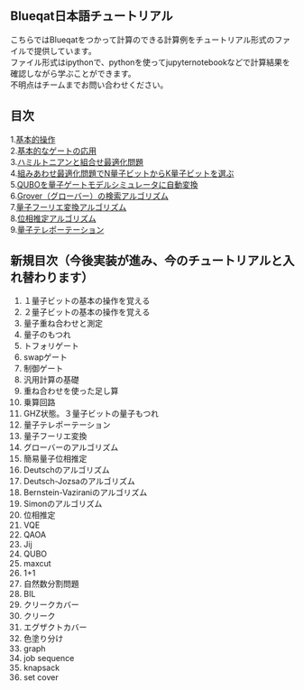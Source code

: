 Blueqat日本語チュートリアル
--------
こちらではBlueqatをつかって計算のできる計算例をチュートリアル形式のファイルで提供しています。  
ファイル形式はipythonで、pythonを使ってjupyternotebookなどで計算結果を確認しながら学ぶことができます。  
不明点はチームまでお問い合わせください。

目次
--------------------
1.<a href="tutorial001_basic_circuit.ipynb">基本的操作</a>  
2.<a href="tutorial003_basic_gates.ipynb">基本的なゲートの応用</a>  
3.<a href="tutorial003_vqe.ipynb">ハミルトニアンと組合せ最適化問題</a>    
4.<a href="tutorial004_K_from_Nqubit.ipynb">組みあわせ最適化問題でN量子ビットからK量子ビットを選ぶ</a>  
5.<a href="tutorial005_QUBO_to_Pauli.ipynb">QUBOを量子ゲートモデルシミュレータに自動変換</a>  
6.<a href="tutorial006_grover.ipynb">Grover（グローバー）の検索アルゴリズム</a>  
7.<a href="tutorial007_qft.ipynb">量子フーリエ変換アルゴリズム</a>  
8.<a href="tutorial008_phase_estimation.ipynb">位相推定アルゴリズム</a>  
9.<a href="tutorial009_teleportation.ipynb">量子テレポーテーション</a>  

新規目次（今後実装が進み、今のチュートリアルと入れ替わります）
--------------------
001.	１量子ビットの基本の操作を覚える<!--_basic_one_qubit-->
002.	２量子ビットの基本の操作を覚える<!--_basic_two_qubits-->
003.	量子重ね合わせと測定	<!--_basic_superposition-->
004.	量子のもつれ	<!--_basic_entanglement-->
005.	トフォリゲート	<!--_basic_toffoli-->
006.	swapゲート	<!--_basic_swap-->
007.	制御ゲート	<!--_basic_control-->
008.	汎用計算の基礎	<!--_basic_general-->
009.	重ね合わせを使った足し算	<!--_basic_adder_hadamard-->
010.	乗算回路	<!--_basic_multi-->
011.	GHZ状態。３量子ビットの量子もつれ	<!--_basic_ghz-->
012.	量子テレポーテーション	<!--_algo_teleportation-->
013.	量子フーリエ変換	<!--_algo_qft-->
014.	グローバーのアルゴリズム	<!--_algo_grover-->
015.	簡易量子位相推定	<!--_algo_pea_simple-->
016.	Deutschのアルゴリズム	<!--_algo_deutsch-->
017.	Deutsch-Jozsaのアルゴリズム	<!--_algo_deutsch-->
018.	Bernstein-Vaziraniのアルゴリズム	<!--_algo_bernstein_vazirani-->
019.	Simonのアルゴリズム	<!--_algo_simon-->
020.	位相推定	<!--_algo_pea-->
021.	VQE	<!--_algo_vqe-->
022.	QAOA	<!--_algo_qaoa-->
023.	Jij	<!--_anneal_jij-->
024.	QUBO	<!--_anneal_qubo-->
025.	maxcut	<!--_app_maxcut-->
026.	1+1	<!--_app_one_one-->
027.	自然数分割問題	<!--_app_number_partitioning-->
028.	BIL	<!--_app_bil-->
029.	クリークカバー	<!--_app_clique_cover-->
030.	クリーク	<!--_app_cliques-->
031.	エグザクトカバー	<!--_app_exact_cover-->
032.	色塗り分け	<!--_app_graph_coloring-->
033.	graph	<!--_app_job-->
034.	job sequence	<!--_app_graph_partitioning-->
035.	knapsack	<!--_app_knapsack-->
036.	set cover	<!--_app_set_cover-->
